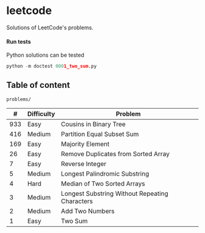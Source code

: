 # leetcode

Solutions of LeetCode's problems.

#### Run tests

Python solutions can be tested

```python
python -m doctest 0001_two_sum.py
```

## Table of content

`problems/`

|    # | Difficulty | Problem                                        |
| ---- | ---------- | ---------------------------------------------- |
|  933 | Easy       | Cousins in Binary Tree                         |
|  416 | Medium     | Partition Equal Subset Sum                     |
|  169 | Easy       | Majority Element                               |
|   26 | Easy       | Remove Duplicates from Sorted Array            |
|    7 | Easy       | Reverse Integer                                |
|    5 | Medium     | Longest Palindromic Substring                  |
|    4 | Hard       | Median of Two Sorted Arrays                    |
|    3 | Medium     | Longest Substring Without Repeating Characters |
|    2 | Medium     | Add Two Numbers                                |
|    1 | Easy       | Two Sum                                        |

